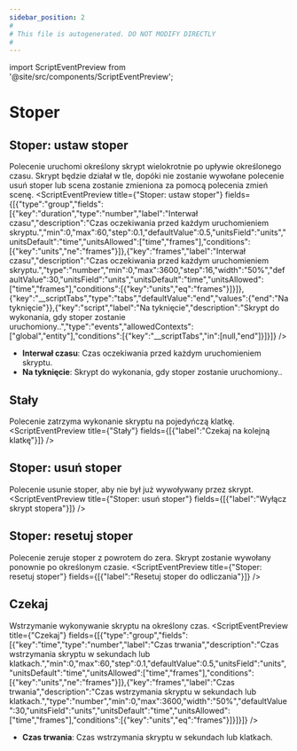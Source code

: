 ```yaml
---
sidebar_position: 2
#
# This file is autogenerated. DO NOT MODIFY DIRECTLY
#
---
```


import ScriptEventPreview from '@site/src/components/ScriptEventPreview';

# Stoper

## Stoper: ustaw stoper
Polecenie uruchomi określony skrypt wielokrotnie po upływie określonego czasu. Skrypt będzie działał w tle, dopóki nie zostanie wywołane polecenie usuń stoper lub scena zostanie zmieniona za pomocą polecenia zmień scenę.
<ScriptEventPreview title={"Stoper: ustaw stoper"} fields={[{"type":"group","fields":[{"key":"duration","type":"number","label":"Interwał czasu","description":"Czas oczekiwania przed każdym uruchomieniem skryptu.","min":0,"max":60,"step":0.1,"defaultValue":0.5,"unitsField":"units","unitsDefault":"time","unitsAllowed":["time","frames"],"conditions":[{"key":"units","ne":"frames"}]},{"key":"frames","label":"Interwał czasu","description":"Czas oczekiwania przed każdym uruchomieniem skryptu.","type":"number","min":0,"max":3600,"step":16,"width":"50%","defaultValue":30,"unitsField":"units","unitsDefault":"time","unitsAllowed":["time","frames"],"conditions":[{"key":"units","eq":"frames"}]}]},{"key":"__scriptTabs","type":"tabs","defaultValue":"end","values":{"end":"Na tyknięcie"}},{"key":"script","label":"Na tyknięcie","description":"Skrypt do wykonania, gdy stoper zostanie uruchomiony..","type":"events","allowedContexts":["global","entity"],"conditions":[{"key":"__scriptTabs","in":[null,"end"]}]}]} />

- **Interwał czasu**: Czas oczekiwania przed każdym uruchomieniem skryptu.  
- **Na tyknięcie**: Skrypt do wykonania, gdy stoper zostanie uruchomiony..  

## Stały
Polecenie zatrzyma wykonanie skryptu na pojedyńczą klatkę.
<ScriptEventPreview title={"Stały"} fields={[{"label":"Czekaj na kolejną klatkę"}]} />


## Stoper: usuń stoper
Polecenie usunie stoper, aby nie był już wywoływany przez skrypt.
<ScriptEventPreview title={"Stoper: usuń stoper"} fields={[{"label":"Wyłącz skrypt stopera"}]} />


## Stoper: resetuj stoper
Polecenie zeruje stoper z powrotem do zera. Skrypt zostanie wywołany ponownie po określonym czasie.
<ScriptEventPreview title={"Stoper: resetuj stoper"} fields={[{"label":"Resetuj stoper do odliczania"}]} />


## Czekaj
Wstrzymanie wykonywanie skryptu na określony czas.
<ScriptEventPreview title={"Czekaj"} fields={[{"type":"group","fields":[{"key":"time","type":"number","label":"Czas trwania","description":"Czas wstrzymania skryptu w sekundach lub klatkach.","min":0,"max":60,"step":0.1,"defaultValue":0.5,"unitsField":"units","unitsDefault":"time","unitsAllowed":["time","frames"],"conditions":[{"key":"units","ne":"frames"}]},{"key":"frames","label":"Czas trwania","description":"Czas wstrzymania skryptu w sekundach lub klatkach.","type":"number","min":0,"max":3600,"width":"50%","defaultValue":30,"unitsField":"units","unitsDefault":"time","unitsAllowed":["time","frames"],"conditions":[{"key":"units","eq":"frames"}]}]}]} />

- **Czas trwania**: Czas wstrzymania skryptu w sekundach lub klatkach.  

